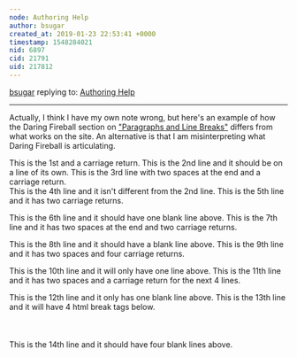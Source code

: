 ```yaml
---
node: Authoring Help
author: bsugar
created_at: 2019-01-23 22:53:41 +0000
timestamp: 1548284021
nid: 6897
cid: 21791
uid: 217812
---
```




[bsugar](../profile/bsugar) replying to: [Authoring Help](../wiki/authoring-help)

----
Actually, I think I have my own note wrong, but here's an example of how the Daring Fireball section on ["Paragraphs and Line Breaks"](https://daringfireball.net/projects/markdown/syntax#p) differs from what works on the site.  An alternative is that I am misinterpreting what Daring Fireball is articulating.

This is the 1st and a carriage return.
This is the 2nd line and it should be on a line of its own.
This is the 3rd line with two spaces at the end and a carriage return.  
This is the 4th line and it isn't different from the 2nd line.
This is the 5th line and it has two carriage returns.

This is the 6th line and it should have one blank line above.
This is the 7th line and it has two spaces at the end and two carriage returns.  

This is the 8th line and it should have a blank line above.
This is the 9th line and it has two spaces and four carriage returns.  



This is the 10th line and it will only have one line above.
This is the 11th line and it has two spaces and a carriage return for the next 4 lines.  
  
  
  
This is the 12th line and it only has one blank line above.
This is the 13th line and it will have 4 html break tags below.
<br><br><br><br>
This is the 14th line and it should have four blank lines above.